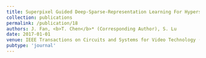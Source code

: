 ```yaml
---
title: Superpixel Guided Deep-Sparse-Representation Learning For Hyperspectral Image Classification
collection: publications
permalink: /publication/18
authors: J. Fan, <b>T. Chen</b>* (Corresponding Author), S. Lu
date: 2017-01-01
venue: IEEE Transactions on Circuits and Systems for Video Technology (T-CSVT)
pubtype: 'journal'
---
```


<!-- paperurl: 'http://academicpages.github.io/files/paper1.pdf'
citation: 'Your Name, You. (2009). &quot;Paper Title Number 1.&quot; <i>Journal 1</i>. 1(1).' -->
<!-- [Download paper here](http://academicpages.github.io/files/paper1.pdf) -->
